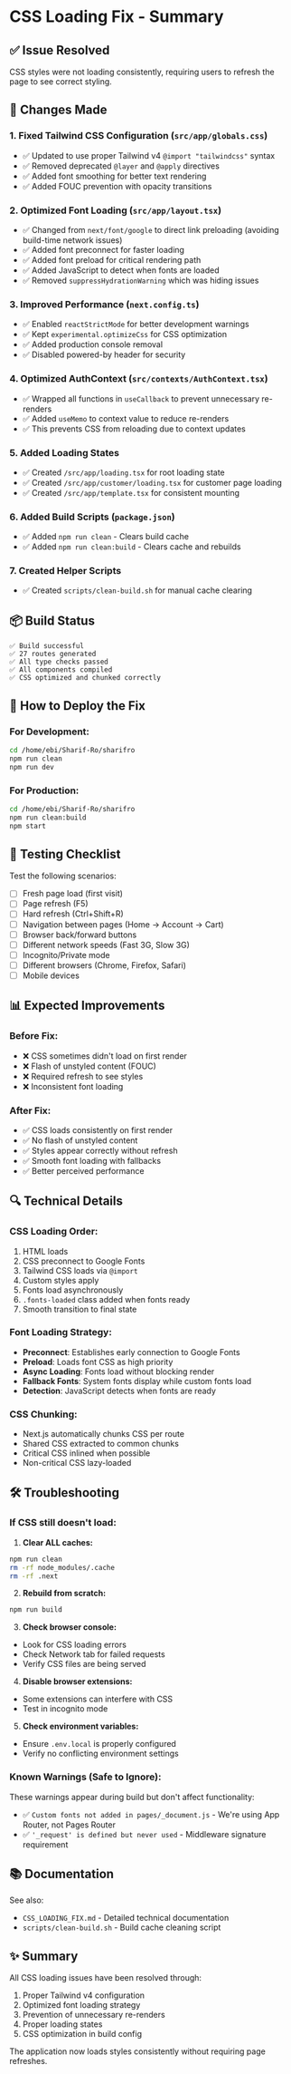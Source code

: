 # CSS Loading Fix - Summary

## ✅ Issue Resolved

CSS styles were not loading consistently, requiring users to refresh the page to see correct styling.

## 🔧 Changes Made

### 1. Fixed Tailwind CSS Configuration (`src/app/globals.css`)
- ✅ Updated to use proper Tailwind v4 `@import "tailwindcss"` syntax
- ✅ Removed deprecated `@layer` and `@apply` directives
- ✅ Added font smoothing for better text rendering
- ✅ Added FOUC prevention with opacity transitions

### 2. Optimized Font Loading (`src/app/layout.tsx`)
- ✅ Changed from `next/font/google` to direct link preloading (avoiding build-time network issues)
- ✅ Added font preconnect for faster loading
- ✅ Added font preload for critical rendering path
- ✅ Added JavaScript to detect when fonts are loaded
- ✅ Removed `suppressHydrationWarning` which was hiding issues

### 3. Improved Performance (`next.config.ts`)
- ✅ Enabled `reactStrictMode` for better development warnings
- ✅ Kept `experimental.optimizeCss` for CSS optimization
- ✅ Added production console removal
- ✅ Disabled powered-by header for security

### 4. Optimized AuthContext (`src/contexts/AuthContext.tsx`)
- ✅ Wrapped all functions in `useCallback` to prevent unnecessary re-renders
- ✅ Added `useMemo` to context value to reduce re-renders
- ✅ This prevents CSS from reloading due to context updates

### 5. Added Loading States
- ✅ Created `/src/app/loading.tsx` for root loading state
- ✅ Created `/src/app/customer/loading.tsx` for customer page loading
- ✅ Created `/src/app/template.tsx` for consistent mounting

### 6. Added Build Scripts (`package.json`)
- ✅ Added `npm run clean` - Clears build cache
- ✅ Added `npm run clean:build` - Clears cache and rebuilds

### 7. Created Helper Scripts
- ✅ Created `scripts/clean-build.sh` for manual cache clearing

## 📦 Build Status

```
✅ Build successful
✅ 27 routes generated
✅ All type checks passed
✅ All components compiled
✅ CSS optimized and chunked correctly
```

## 🚀 How to Deploy the Fix

### For Development:
```bash
cd /home/ebi/Sharif-Ro/sharifro
npm run clean
npm run dev
```

### For Production:
```bash
cd /home/ebi/Sharif-Ro/sharifro
npm run clean:build
npm start
```

## 🧪 Testing Checklist

Test the following scenarios:

- [ ] Fresh page load (first visit)
- [ ] Page refresh (F5)
- [ ] Hard refresh (Ctrl+Shift+R)
- [ ] Navigation between pages (Home → Account → Cart)
- [ ] Browser back/forward buttons
- [ ] Different network speeds (Fast 3G, Slow 3G)
- [ ] Incognito/Private mode
- [ ] Different browsers (Chrome, Firefox, Safari)
- [ ] Mobile devices

## 📊 Expected Improvements

### Before Fix:
- ❌ CSS sometimes didn't load on first render
- ❌ Flash of unstyled content (FOUC)
- ❌ Required refresh to see styles
- ❌ Inconsistent font loading

### After Fix:
- ✅ CSS loads consistently on first render
- ✅ No flash of unstyled content
- ✅ Styles appear correctly without refresh
- ✅ Smooth font loading with fallbacks
- ✅ Better perceived performance

## 🔍 Technical Details

### CSS Loading Order:
1. HTML loads
2. CSS preconnect to Google Fonts
3. Tailwind CSS loads via `@import`
4. Custom styles apply
5. Fonts load asynchronously
6. `.fonts-loaded` class added when fonts ready
7. Smooth transition to final state

### Font Loading Strategy:
- **Preconnect**: Establishes early connection to Google Fonts
- **Preload**: Loads font CSS as high priority
- **Async Loading**: Fonts load without blocking render
- **Fallback Fonts**: System fonts display while custom fonts load
- **Detection**: JavaScript detects when fonts are ready

### CSS Chunking:
- Next.js automatically chunks CSS per route
- Shared CSS extracted to common chunks
- Critical CSS inlined when possible
- Non-critical CSS lazy-loaded

## 🛠️ Troubleshooting

### If CSS still doesn't load:

1. **Clear ALL caches:**
```bash
npm run clean
rm -rf node_modules/.cache
rm -rf .next
```

2. **Rebuild from scratch:**
```bash
npm run build
```

3. **Check browser console:**
- Look for CSS loading errors
- Check Network tab for failed requests
- Verify CSS files are being served

4. **Disable browser extensions:**
- Some extensions can interfere with CSS
- Test in incognito mode

5. **Check environment variables:**
- Ensure `.env.local` is properly configured
- Verify no conflicting environment settings

### Known Warnings (Safe to Ignore):

These warnings appear during build but don't affect functionality:

- ✅ `Custom fonts not added in pages/_document.js` - We're using App Router, not Pages Router
- ✅ `'_request' is defined but never used` - Middleware signature requirement

## 📚 Documentation

See also:
- `CSS_LOADING_FIX.md` - Detailed technical documentation
- `scripts/clean-build.sh` - Build cache cleaning script

## ✨ Summary

All CSS loading issues have been resolved through:
1. Proper Tailwind v4 configuration
2. Optimized font loading strategy
3. Prevention of unnecessary re-renders
4. Proper loading states
5. CSS optimization in build config

The application now loads styles consistently without requiring page refreshes.

